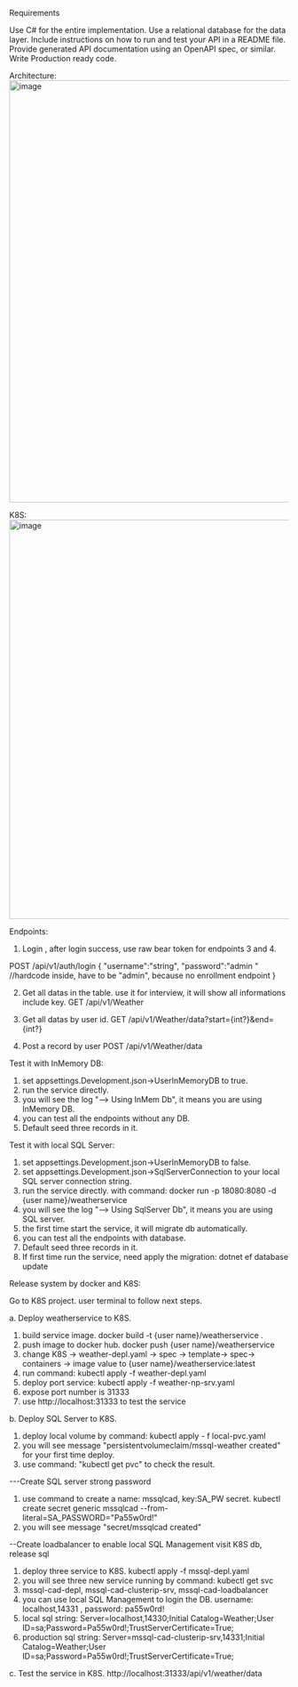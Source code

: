 Requirements

Use C# for the entire implementation.
Use a relational database for the data layer.
Include instructions on how to run and test your API in a README file.
Provide generated API documentation using an OpenAPI spec, or similar.
Write Production ready code.

Architecture:
<img width="1252" height="759" alt="image" src="https://github.com/user-attachments/assets/fd5ec626-5e47-4287-994d-661679d5bf06" />

K8S:
<img width="1230" height="718" alt="image" src="https://github.com/user-attachments/assets/f8f19bdc-dade-495d-81b8-ddd6aea192bd" />


Endpoints:
1. Login , after login success, use raw bear token for endpoints 3 and 4.

POST /api/v1/auth/login
{
  "username":"string",
  "password":"admin "  //hardcode inside, have to be "admin", because no enrollment endpoint
}

2. Get all datas in the table. use it for interview, it will show all informations include key.
GET /api/v1/Weather

3.  Get all datas by user id.
GET /api/v1/Weather/data?start={int?}&end={int?}

4. Post a record by user
POST /api/v1/Weather/data



Test it with InMemory DB:
1. set appsettings.Development.json->UserInMemoryDB to true.
2. run the service directly.
3. you will see the log "--> Using InMem Db", it means you are using InMemory DB.
4. you can test all the endpoints without any DB.
5. Default seed three records in it.


Test it with local SQL Server:
1. set appsettings.Development.json->UserInMemoryDB to false.
2. set appsettings.Development.json->SqlServerConnection to your local SQL server connection string.
3. run the service directly. with command: docker run -p 18080:8080 -d {user name}/weatherservice
4. you will see the log "--> Using SqlServer Db", it means you are using SQL server.
5. the first time start the service, it will migrate db automatically.
6. you can test all the endpoints with database.
7. Default seed three records in it.
8. If first time run the service, need apply the migration: dotnet ef database update



Release system by docker and K8S:

Go to K8S project. user terminal to follow next steps.

a. Deploy weatherservice to K8S.
  1. build service image. docker build -t {user name}/weatherservice .
  2. push image to docker hub. docker push {user name}/weatherservice
  3. change K8S -> weather-depl.yaml -> spec -> template-> spec-> containers -> image value to {user name}/weatherservice:latest
  4. run command: kubectl apply -f weather-depl.yaml
  5. deploy port service: kubectl apply -f weather-np-srv.yaml
  6. expose port number is 31333
  7. use http://localhost:31333 to test the service

b. Deploy SQL Server to K8S.
  1. deploy local volume by command: kubectl apply - f local-pvc.yaml
  2. you will see message "persistentvolumeclaim/mssql-weather created" for your first time deploy.
  3. use command: "kubectl get pvc" to check the result.

   ---Create SQL server strong password
  1. use command to create a name: mssqlcad, key:SA_PW secret.  kubectl create secret generic mssqlcad --from-literal=SA_PASSWORD="Pa55w0rd!"
  2. you will see message "secret/mssqlcad created"

  --Create loadbalancer to enable local SQL Management visit K8S db, release sql
  1. deploy three service to K8S.  kubectl apply -f mssql-depl.yaml
  2. you will see three new service running by command: kubectl get svc
  3. mssql-cad-depl, mssql-cad-clusterip-srv, mssql-cad-loadbalancer
  4. you can use local SQL Management to login the DB. username: localhost,14331 , password: pa55w0rd!
  5. local sql string: Server=localhost,14330;Initial Catalog=Weather;User ID=sa;Password=Pa55w0rd!;TrustServerCertificate=True;
  6. production sql string: Server=mssql-cad-clusterip-srv,14331;Initial Catalog=Weather;User ID=sa;Password=Pa55w0rd!;TrustServerCertificate=True;
  
c. Test the service in K8S.
http://localhost:31333/api/v1/weather/data
